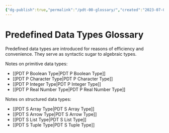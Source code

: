 ```yaml
---
{"dg-publish":true,"permalink":"/pdt-00-glossary/","created":"2023-07-03T14:28:35.191+07:00","updated":"2023-07-23T03:57:41.970+07:00"}
---
```



# Predefined Data Types Glossary

Predefined data types are introduced for reasons of efficiency and convenience.
They serve as syntactic sugar to algebraic types.

Notes on primitive data types:
- [[PDT P Boolean Type\|PDT P Boolean Type]]
- [[PDT P Character Type\|PDT P Character Type]]
- [[PDT P Integer Type\|PDT P Integer Type]]
- [[PDT P Real Number Type\|PDT P Real Number Type]]

Notes on structured data types:
- [[PDT S Array Type\|PDT S Array Type]]
- [[PDT S Arrow Type\|PDT S Arrow Type]]
- [[PDT S List Type\|PDT S List Type]]
- [[PDT S Tuple Type\|PDT S Tuple Type]]